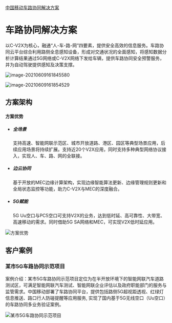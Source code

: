 [中国移动车路协同解决方案](https://ecloud.10086.cn/home/solution/traffic/cvi)

# 车路协同解决方案

以C-V2X为核心，融通“人-车-路-网”四要素，提供安全高效的信息服务。车路协同云平台综合利用路侧全息感知设备，形成对交通状况的全面感知，将感知数据分析计算结果通过5G网络或C-V2X网络下发给车辆，提供车路协同安全预警服务，并为自动驾驶提供感知及决策支撑。

![image-20210609161845580](https://gitee.com/AiShiYuShiJiePingXing/img/raw/master/img/image-20210609161845580.png)

![image-20210609161854529](https://gitee.com/AiShiYuShiJiePingXing/img/raw/master/img/image-20210609161854529.png)

## 方案架构

#### 方案优势

- ##### 全场景

  支持高速、智能网联示范区、城市开放道路、港区、园区等典型场景应用，后续应用场景将持续扩展。支持近20个V2X应用，同时支持多种典型网络协议接入，实现人、车、路、网的全联接。

- ##### 边云协同

  基于开放的MEC边缘计算架构，实现边缘智能算法更新、边缘管理规则更新和全局状态监控等功能，助力C-V2X与MEC的深度融合。

- ##### 5G赋能

  5G Uu空口与PC5空口可支持V2X的业务，达到低时延、高可靠性、大带宽、高速移动的需求。同时借助5G SA网络和MEC，可实现V2X低时延应用。

![方案优势](https://ecloud.eos-guangzhou-1.cmecloud.cn/op-node-portal-web/static/images/solution/traffic/cvi/cvi-frame1.png)

## 客户案例

### 某市5G车路协同示范项目

案例介绍：某市5G车路协同示范项目定位为在半开放环境下的智能网联汽车道路测试区，可满足智能网联汽车测试、智能网联企业评估以及政府职能部门的服务与监管需求。中国移动部署了车路协同平台，提供包括路侧5G超视距透视、红绿灯信息推送、路口行人防碰提醒等应用服务, 实现了国内基于5G无线空口（Uu空口）的车路协同多业务验证案例。

![某市5G车路协同示范项目](https://ecloud.eos-guangzhou-1.cmecloud.cn/op-node-portal-web/static/images/solution/traffic/cvi/case1.png)